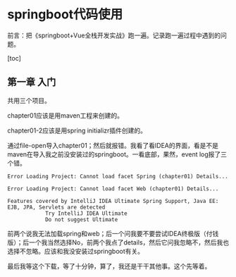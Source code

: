 # springboot代码使用

前言：把《springboot+Vue全栈开发实战》跑一遍。记录跑一遍过程中遇到的问题。

[toc]

## 第一章 入门

共用三个项目。

chapter01应该是用maven工程来创建的。

chapter01-2应该是用spring initializr插件创建的。

通过file-open导入chapter01；然后就报错。我看了看IDEA的界面，看是不是maven在导入我之前没安装过的springboot。一看底部，果然，event log报了三个错。

```
Error Loading Project: Cannot load facet Spring (chapter01) Details...

Error Loading Project: Cannot load facet Web (chapter01) Details...

Features covered by IntelliJ IDEA Ultimate Spring Support, Java EE: EJB, JPA, Servlets are detected
			Try IntelliJ IDEA Ultimate
			Do not suggest Ultimate
```

前两个说我无法加载spring和web；后一个问我要不要尝试IDEA终极版（付钱版）；后一个我当然选择No，前两个我点了details，然后它问我忽略不，然后我也选择不忽略。应该和我没安装过springboot有关。

最后我等这个下载，等了十分钟，算了，我还是干干其他事。这个先等着。

